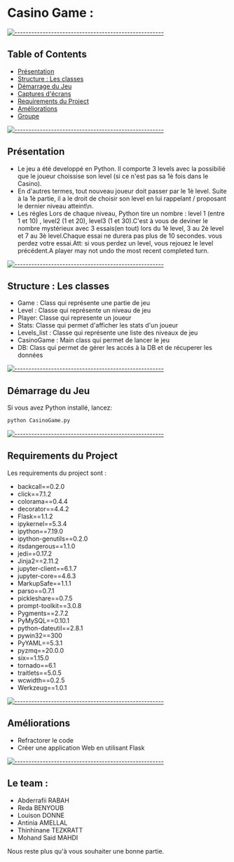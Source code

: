 # Casino Game :

[![-----------------------------------------------------](https://raw.githubusercontent.com/andreasbm/readme/master/assets/lines/colored.png)](#table-of-contents)

## Table of Contents
* [Présentation](#intro)
* [Structure : Les classes](#structure)
* [Démarrage du Jeu](#demarrage)
* [Captures d'écrans](#captures)
* [Requirements du Project](#requirements)
* [Améliorations](#amelioration)
* [Groupe](#groupe) 

[![-----------------------------------------------------](https://raw.githubusercontent.com/andreasbm/readme/master/assets/lines/colored.png)](#intro)

## Présentation
* Le jeu a été developpé en Python. Il comporte 3 levels avec la possibilié que le joueur choissise son level (si ce n'est pas sa 1è fois dans le Casino).
* En d'autres termes, tout nouveau joueur doit passer par le 1è level. Suite à la 1è partie, il a le droit de choisir son level en lui rappelant / proposant le dernier niveau atteint\n.
* Les régles Lors de chaque niveau, Python tire un nombre : level 1 (entre 1 et 10) , level2 (1 et 20), level3 (1 et 30).C'est à vous de deviner le nombre mystérieux avec 3 essais(en tout) lors du 1è level, 3 au 2è level et 7 au 3è level.Chaque essai ne durera pas plus de 10 secondes. vous perdez votre essai.Att: si vous perdez un level, vous rejouez le level précédent.A player may not undo the most recent completed turn.

[![-----------------------------------------------------](https://raw.githubusercontent.com/andreasbm/readme/master/assets/lines/colored.png)](#structure)

## Structure : Les classes 
* Game : Class qui représente une partie de jeu
* Level : Classe qui représente un niveau de jeu
* Player: Classe qui represente un joueur
* Stats: Classe qui permet d'afficher les stats d'un joueur
* Levels_list : Classe qui représente une liste des niveaux de jeu
* CasinoGame : Main class qui permet de lancer le jeu
* DB: Class qui permet de gérer les accés à la DB et de récuperer les données 

[![-----------------------------------------------------](https://raw.githubusercontent.com/andreasbm/readme/master/assets/lines/colored.png)](#demarrage)

## Démarrage du Jeu
Si vous avez Python installé, lancez:
```bash
python CasinoGame.py
```

[![-----------------------------------------------------](https://raw.githubusercontent.com/andreasbm/readme/master/assets/lines/colored.png)](#requirements)

## Requirements du Project
Les requirements du project sont :
* backcall==0.2.0
* click==7.1.2
* colorama==0.4.4
* decorator==4.4.2
* Flask==1.1.2
* ipykernel==5.3.4
* ipython==7.19.0
* ipython-genutils==0.2.0
* itsdangerous==1.1.0
* jedi==0.17.2
* Jinja2==2.11.2
* jupyter-client==6.1.7
* jupyter-core==4.6.3
* MarkupSafe==1.1.1
* parso==0.7.1
* pickleshare==0.7.5
* prompt-toolkit==3.0.8
* Pygments==2.7.2
* PyMySQL==0.10.1
* python-dateutil==2.8.1
* pywin32==300
* PyYAML==5.3.1
* pyzmq==20.0.0
* six==1.15.0
* tornado==6.1
* traitlets==5.0.5
* wcwidth==0.2.5
* Werkzeug==1.0.1

[![-----------------------------------------------------](https://raw.githubusercontent.com/andreasbm/readme/master/assets/lines/colored.png)](#dependencies)

## Améliorations
* Refractorer le code
* Créer une application Web en utilisant Flask

[![-----------------------------------------------------](https://raw.githubusercontent.com/andreasbm/readme/master/assets/lines/colored.png)](#dependencies)

## Le team :
* Abderrafii RABAH
* Reda BENYOUB
* Louison DONNE
* Antinia AMELLAL
* Thinhinane TEZKRATT
* Mohand Said MAHDI

Nous reste plus qu'à vous souhaiter une bonne partie.



